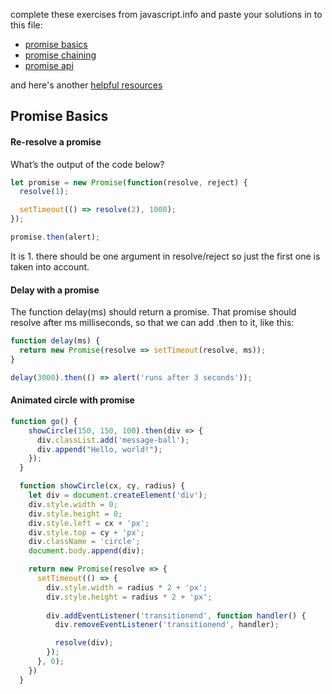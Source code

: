 complete these exercises from javascript.info and paste your solutions in to this file:
* [promise basics](https://javascript.info/promise-basics#tasks)
* [promise chaining](https://javascript.info/promise-chaining#tasks) 
* [promise api](https://javascript.info/promise-api)

and here's another [helpful resources](https://developer.mozilla.org/en-US/docs/Web/JavaScript/Guide/Using_promises)


## Promise Basics
#### Re-resolve a promise
What’s the output of the code below?
```js
let promise = new Promise(function(resolve, reject) {
  resolve(1);

  setTimeout(() => resolve(2), 1000);
});

promise.then(alert);
```
It is 1. there should be one argument in resolve/reject so just the first one is taken into account.

#### Delay with a promise

The function delay(ms) should return a promise. That promise should resolve after ms milliseconds, so that we can add .then to it, like this:
```js
function delay(ms) {
  return new Promise(resolve => setTimeout(resolve, ms));
}

delay(3000).then(() => alert('runs after 3 seconds'));

```
#### Animated circle with promise
```js
function go() {
    showCircle(150, 150, 100).then(div => {
      div.classList.add('message-ball');
      div.append("Hello, world!");
    });
  }

  function showCircle(cx, cy, radius) {
    let div = document.createElement('div');
    div.style.width = 0;
    div.style.height = 0;
    div.style.left = cx + 'px';
    div.style.top = cy + 'px';
    div.className = 'circle';
    document.body.append(div);

    return new Promise(resolve => {
      setTimeout(() => {
        div.style.width = radius * 2 + 'px';
        div.style.height = radius * 2 + 'px';
        
        div.addEventListener('transitionend', function handler() {
          div.removeEventListener('transitionend', handler);

          resolve(div);
        });
      }, 0);
    })
  }

```

